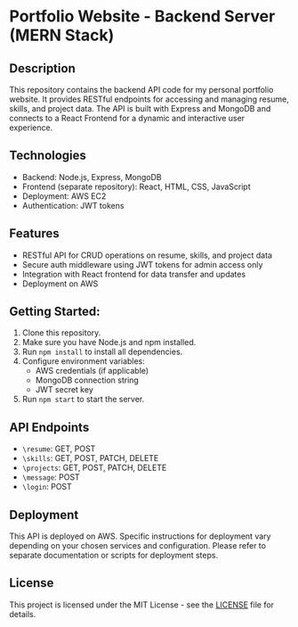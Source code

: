 # Portfolio Website - Backend Server (MERN Stack)

## Description
This repository contains the backend API code for my personal portfolio website. It provides RESTful endpoints for accessing and managing resume, skills, and project data. The API is built with Express and MongoDB and connects to a React Frontend for a dynamic and interactive user experience.

## Technologies
- Backend: Node.js, Express, MongoDB
- Frontend (separate repository): React, HTML, CSS, JavaScript
- Deployment: AWS EC2
- Authentication: JWT tokens

 ## Features
 - RESTful API for CRUD operations on resume, skills, and project data
 - Secure auth middleware using JWT tokens for admin access only
 - Integration with React frontend for data transfer and updates
 - Deployment on AWS

## Getting Started:
1. Clone this repository.
2. Make sure you have Node.js and npm installed.
3. Run ````npm install```` to install all dependencies.
4. Configure environment variables:
    - AWS credentials (if applicable)
    - MongoDB connection string
    - JWT secret key
5. Run ````npm start```` to start the server.

## API Endpoints
- ````\resume````: GET, POST
- ````\skills````: GET, POST, PATCH, DELETE
- ````\projects````: GET, POST, PATCH, DELETE
- ````\message````: POST
- ````\login````: POST

## Deployment
This API is deployed on AWS. Specific instructions for deployment vary depending on your chosen services and configuration. Please refer to separate documentation or scripts for deployment steps.

## License

This project is licensed under the MIT License - see the [LICENSE](LICENSE) file for details.
